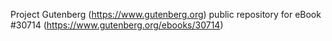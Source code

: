 Project Gutenberg (https://www.gutenberg.org) public repository for eBook #30714 (https://www.gutenberg.org/ebooks/30714)
